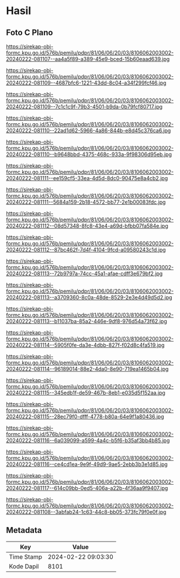 # Hasil

## Foto C Plano

https://sirekap-obj-formc.kpu.go.id/576b/pemilu/pdpr/81/06/06/20/03/8106062003002-20240222-081107--aa4a5f89-a389-45e9-bced-15b60eaad639.jpg

https://sirekap-obj-formc.kpu.go.id/576b/pemilu/pdpr/81/06/06/20/03/8106062003002-20240222-081109--4687bfc6-1221-43dd-8c04-a34f299fcf46.jpg

https://sirekap-obj-formc.kpu.go.id/576b/pemilu/pdpr/81/06/06/20/03/8106062003002-20240222-081109--7c1c1c9f-79b3-4501-b9da-0b79fcf80717.jpg

https://sirekap-obj-formc.kpu.go.id/576b/pemilu/pdpr/81/06/06/20/03/8106062003002-20240222-081110--22ad1d62-5966-4a86-844b-e8d45c376ca6.jpg

https://sirekap-obj-formc.kpu.go.id/576b/pemilu/pdpr/81/06/06/20/03/8106062003002-20240222-081110--b9648bbd-4375-468c-933a-9f98306d95eb.jpg

https://sirekap-obj-formc.kpu.go.id/576b/pemilu/pdpr/81/06/06/20/03/8106062003002-20240222-081111--ee159cf5-33ea-4d5d-8dc0-90475e8a4cb2.jpg

https://sirekap-obj-formc.kpu.go.id/576b/pemilu/pdpr/81/06/06/20/03/8106062003002-20240222-081111--5684a159-2b18-4572-bb77-2e1b00083fdc.jpg

https://sirekap-obj-formc.kpu.go.id/576b/pemilu/pdpr/81/06/06/20/03/8106062003002-20240222-081112--08d57348-8fc8-43e4-a69d-bfbb07fa584e.jpg

https://sirekap-obj-formc.kpu.go.id/576b/pemilu/pdpr/81/06/06/20/03/8106062003002-20240222-081112--87bc462f-7d4f-4104-9fcd-a09580243c1d.jpg

https://sirekap-obj-formc.kpu.go.id/576b/pemilu/pdpr/81/06/06/20/03/8106062003002-20240222-081113--72b9797a-74cc-45a1-afae-cdff3e679bf2.jpg

https://sirekap-obj-formc.kpu.go.id/576b/pemilu/pdpr/81/06/06/20/03/8106062003002-20240222-081113--a3709360-8c0a-48de-8529-2e3e4d49d5d2.jpg

https://sirekap-obj-formc.kpu.go.id/576b/pemilu/pdpr/81/06/06/20/03/8106062003002-20240222-081113--b11037ba-85a2-446e-9df8-976d54a73f62.jpg

https://sirekap-obj-formc.kpu.go.id/576b/pemilu/pdpr/81/06/06/20/03/8106062003002-20240222-081114--5905f0fe-da3e-4dbb-827f-f02d8c4fa519.jpg

https://sirekap-obj-formc.kpu.go.id/576b/pemilu/pdpr/81/06/06/20/03/8106062003002-20240222-081114--96189014-88e2-4da0-8e90-719ea1465b04.jpg

https://sirekap-obj-formc.kpu.go.id/576b/pemilu/pdpr/81/06/06/20/03/8106062003002-20240222-081115--345edb1f-de59-467b-8eb1-e035d5f152aa.jpg

https://sirekap-obj-formc.kpu.go.id/576b/pemilu/pdpr/81/06/06/20/03/8106062003002-20240222-081115--28ec79f0-dfff-4778-b80a-64e9f1a80436.jpg

https://sirekap-obj-formc.kpu.go.id/576b/pemilu/pdpr/81/06/06/20/03/8106062003002-20240222-081116--6a039099-a599-4a4c-b5f6-b35af3bb4b85.jpg

https://sirekap-obj-formc.kpu.go.id/576b/pemilu/pdpr/81/06/06/20/03/8106062003002-20240222-081116--ce4cd1ea-9e9f-49d9-9ae5-2ebb3b3e1d85.jpg

https://sirekap-obj-formc.kpu.go.id/576b/pemilu/pdpr/81/06/06/20/03/8106062003002-20240222-081117--614c09bb-0ed5-406a-a22b-4f36aa9f9407.jpg

https://sirekap-obj-formc.kpu.go.id/576b/pemilu/pdpr/81/06/06/20/03/8106062003002-20240222-081108--3abfab24-1c63-44c8-bb05-373fc79f0e0f.jpg


## Metadata

| Key        | Value               |
| ---------- | ------------------- |
| Time Stamp | 2024-02-22 09:03:30 |
| Kode Dapil | 8101                |




